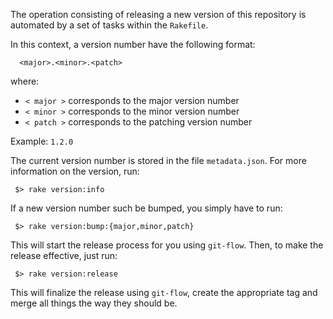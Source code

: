 The operation consisting of releasing a new version of this repository is
automated by a set of tasks within the `Rakefile`. 

In this context, a version number have the following format:

      <major>.<minor>.<patch>

where:

* `< major >` corresponds to the major version number
* `< minor >` corresponds to the minor version number
* `< patch >` corresponds to the patching version number

Example: `1.2.0`

The current version number is stored in the file `metadata.json`. 
For more information on the version, run:

     $> rake version:info

If a new  version number such be bumped, you simply have to run:

     $> rake version:bump:{major,minor,patch}

This will start the release process for you using `git-flow`.
Then, to make the release effective, just run:

     $> rake version:release

This will finalize the release using `git-flow`, create the appropriate tag and merge all things the way they should be. 
